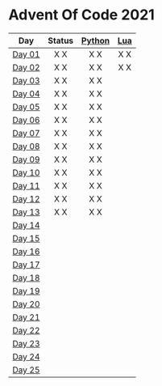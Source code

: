 # Advent Of Code 2021


| Day           | Status | [Python](Python) | [Lua](Lua)
| ------------- |:------:|:----------------:|:---------:|
| [Day 01][d01] | X X | X X | X X |
| [Day 02][d02] | X X | X X | X X |
| [Day 03][d03] | X X | X X |  |
| [Day 04][d04] | X X | X X |  |
| [Day 05][d05] | X X | X X |  |
| [Day 06][d06] | X X | X X |  |
| [Day 07][d07] | X X | X X |  |
| [Day 08][d08] | X X | X X |  |
| [Day 09][d09] | X X | X X |  |
| [Day 10][d10] | X X | X X |  |
| [Day 11][d11] | X X | X X |  |
| [Day 12][d12] | X X | X X |  |
| [Day 13][d13] | X X | X X |  |
| [Day 14][d14] |  |  |  |
| [Day 15][d15] |  |  |  |
| [Day 16][d16] |  |  |  |
| [Day 17][d17] |  |  |  |
| [Day 18][d18] |  |  |  |
| [Day 19][d19] |  |  |  |
| [Day 20][d20] |  |  |  |
| [Day 21][d21] |  |  |  |
| [Day 22][d22] |  |  |  |
| [Day 23][d23] |  |  |  |
| [Day 24][d24] |  |  |  |
| [Day 25][d25] |  |  |  |


[d01]: https://adventofcode.com/2021/day/1
[d02]: https://adventofcode.com/2021/day/2
[d03]: https://adventofcode.com/2021/day/3
[d04]: https://adventofcode.com/2021/day/4
[d05]: https://adventofcode.com/2021/day/5
[d06]: https://adventofcode.com/2021/day/6
[d07]: https://adventofcode.com/2021/day/7
[d08]: https://adventofcode.com/2021/day/8
[d09]: https://adventofcode.com/2021/day/9
[d10]: https://adventofcode.com/2021/day/10
[d11]: https://adventofcode.com/2021/day/11
[d12]: https://adventofcode.com/2021/day/12
[d13]: https://adventofcode.com/2021/day/13
[d14]: https://adventofcode.com/2021/day/14
[d15]: https://adventofcode.com/2021/day/15
[d16]: https://adventofcode.com/2021/day/16
[d17]: https://adventofcode.com/2021/day/17
[d18]: https://adventofcode.com/2021/day/18
[d19]: https://adventofcode.com/2021/day/19
[d20]: https://adventofcode.com/2021/day/20
[d21]: https://adventofcode.com/2021/day/21
[d22]: https://adventofcode.com/2021/day/22
[d23]: https://adventofcode.com/2021/day/23
[d24]: https://adventofcode.com/2021/day/24
[d25]: https://adventofcode.com/2021/day/25